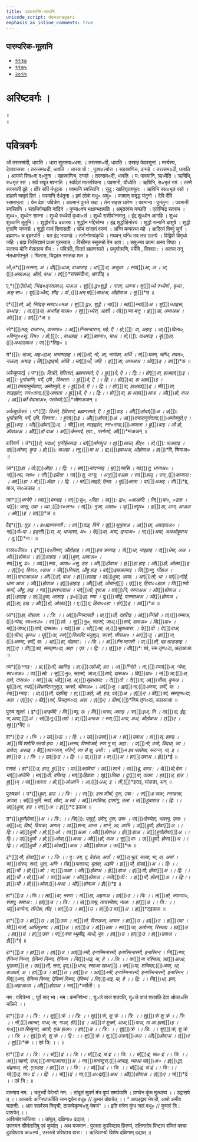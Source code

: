 ```yaml
---
title: उदकशान्ति-सामानि 
unicode_script: devanagari  
emphasis_as_inline_comments: true
---   
```


## पारम्परिक-मूलानि

- [१९३७](https://archive.org/stream/sAmaveda-jaiminIya-paravastu-paramparA-docs/sAmaveda-paravastu-1937#page/n12/mode/1up)
- [१९७५](https://archive.org/stream/sAmaveda-jaiminIya-paravastu-paramparA-docs/sAmaveda-paravastu-1975#page/n13/mode/2up)
- [२०१५](https://archive.org/stream/sAmaveda-jaiminIya-paravastu-paramparA-docs/AASHEERVACHANA%20SAAMAANI#mode/1up)


<div class="js_include" url="../../misc-devas/paravastu-saama/sadasaspatim.md"  newLevelForH1="2" includeTitle="true"> </div>  
<div class="js_include" url="../../indra/paravastu-saama/nAnadam.md"  newLevelForH1="2" includeTitle="true"> </div>  
<div class="js_include" url="../../misc-devas/paravastu-saama/brahma-jajJNAnam.md"  newLevelForH1="2" includeTitle="true"> </div>  
<div class="js_include" url="../../misc-devas/paravastu-saama/vyAhRti-sAmAni.md"  newLevelForH1="2" includeTitle="true"> </div>  
<div class="js_include" url="../../misc-devas/paravastu-saama/varuNa-sUktam.md"  newLevelForH1="2" includeTitle="true"> </div>  
<div class="js_include" url="../../indra/paravastu-saama/rathantaram.md"  newLevelForH1="2" includeTitle="true"> </div>  
<div class="js_include" url="../../agni/paravastu-saama/agne-raxa.md"  newLevelForH1="2" includeTitle="true"> </div>  
<div class="js_include" url="../../agni/paravastu-saama/A-vo-rAjAnam.md"  newLevelForH1="2" includeTitle="true"> </div>  
<div class="js_include" url="../../indra/paravastu-saama/vishvato-dAvan.md"  newLevelForH1="2" includeTitle="true"> </div>  
<div class="js_include" url="../../agni/paravastu-saama/mUrdhAnam-divaH.md"  newLevelForH1="2" includeTitle="true"> </div>  
<div class="js_include" url="../../agni/paravastu-saama/vAravantIyam.md"  newLevelForH1="2" includeTitle="true"> </div>  
<div class="js_include" url="../../soma/paravastu-saama/yauktAshvam.md"  newLevelForH1="2" includeTitle="true"> </div>  
<div class="js_include" url="../../soma/paravastu-saama/abhi-priyANi-pavate.md"  newLevelForH1="2" includeTitle="true"> </div>  
<div class="js_include" url="../../indra/paravastu-saama/gauShUktam.md"  newLevelForH1="2" includeTitle="true"> </div>  
<div class="js_include" url="../../indra/paravastu-saama/Ashva-sUktam.md"  newLevelForH1="2" includeTitle="true"> </div>  

<div class="js_include" url="../../misc-devas/paravastu-saama/ka-IM-vyaktAH.md"  newLevelForH1="2" includeTitle="true"> </div> 

<div class="js_include" url="../../agni/paravastu-saama/jarAbodha.md"  newLevelForH1="2" includeTitle="true"> </div>  

<div class="js_include" url="../../indra/paravastu-saama/shrAyantIyam.md"  newLevelForH1="2" includeTitle="true"> </div> 

<div class="js_include" url="../../soma/paravastu-saama/sakhAya-A-ni-ShIdata.md"  newLevelForH1="2" includeTitle="true"> </div> 

<div class="js_include" url="../../indra/paravastu-saama/vAmadevyam.md"  newLevelForH1="2" includeTitle="true"> </div> 

# अरिष्टवर्गः ।
<div class="js_include" url="../../agni/paravastu-saama/abodhyagniH.md"  newLevelForH1="2" includeTitle="true"> </div>  

<div class="js_include" url="../../misc-devas/paravastu-saama/mahi-trINAm.md"  newLevelForH1="2" includeTitle="true"> </div>
 
<div class="js_include" url="../../indra/paravastu-saama/tvAvataH.md"  newLevelForH1="2" includeTitle="true"> </div> 
 
<div class="js_include" url="../../indra/paravastu-saama/indran-naro-grAma-geyam.md"  newLevelForH1="2" includeTitle="true"> </div>

<div class="js_include" url="../../misc-devas/paravastu-saama/tyamU-Shu.md"  newLevelForH1="2" includeTitle="true"> </div> 

<div class="js_include" url="../../indra/paravastu-saama/trAtAram-indram.md"  newLevelForH1="2" includeTitle="true"> </div>

 
<div class="js_include" url="../../soma/paravastu-saama/AdIShAdiyyam.md"  newLevelForH1="2" includeTitle="true"> </div> ॥
 
<div class="js_include" url="../../soma/paravastu-saama/dIrgham.md"  newLevelForH1="2" includeTitle="true"> </div> ॥

<div class="js_include" url="../../misc-devas/paravastu-saama/varuNa-pAsham.md"  newLevelForH1="2" includeTitle="true"> </div> 

<div class="js_include" url="../../agni/paravastu-saama/agnir-mUrdhA.md"  newLevelForH1="2" includeTitle="true"> </div> 

<div class="js_include" url="../../agni/paravastu-saama/agna-AyUMShi.md"  newLevelForH1="2" includeTitle="true"> </div> 


# पवित्रवर्गः

<div class="js_include" url="../../misc-devas/Rk/Apo-hi-ShThA.md"  newLevelForH1="2" includeTitle="true"> </div> 

ओं तरत्समंदी, धावति । धारा सुतस्या०धस: । तरत्सम०दी, धावति । उस्राह वेदवसूनां । मर्त्यस्य, देव्यवाससः । तरत्सम०दी, धावति । ध्वस्त्र यो : , पुरष०त्योरा । सहस्राणिच, दग्महे । तरत्सम०दी, धावति । आययो स्त्रि०श द०तुना । सहस्राणिच, दग्महे । तरत्सम०दी, धावति । य: पावमानि, ऋध्यैति । ऋषिभि, स०भृतं रसं । सर्वं सपूत मश्नाति । स्वदितं मातरश्विना । पवमानी, र्योध्येति । ऋषिभि, स०भृतं रसं । तस्मै सरस्वती दुहे । क्षीरं सर्पि र्मधूदकं । पवमानि स्वस्तिनि । सुदु : खाहिघृतश्चुत: । ऋषिभि स्स०भृतं रसो । ब्राह्मणे ष्वमृतं हितं । पवमानि र्दधंतुना । इमं लोकं मधु० अमु० । कामान् समृद्ध यंतुनो । देवि र्देवि स्समाभृता: । येन देवा: पवित्रेण । आत्मानं पुनते सदा । तेन सहस्र धारेण । पवमान्य : पुनंतुन: । पवमानी स्वस्तिनि । स्ताभिर्गच्छति नांदिनं । पुण्या०श्च भक्षान्भक्षयति । अमृतत्वंच गच्छति । एतोन्विंद्र स्तवाम । शुध्ध०, शुध्धेन साम्ना । शुध्धै रुध्धैर्वा वृध्वा०सं  । शुध्धै राशीर्वान्ममत्तु । इंद्र शुध्धोन आगहि । शुध्ध शुध्धाभि तूतुभि : । शुद्धोरयि० दधारय । शुद्धोम मद्दिसोम्य । इंद्र शुद्धोहिनोरयं । शुद्धो रत्नानि दाशुषे । शुद्धो वृत्राणि जघ्नसे । शुद्धो वाजं शिषासती । सोमं राजानं वरुणं । अग्नि मन्वारभा महे । आदित्यं विष्णुं सूर्यं । ब्रह्माण० च बृहस्पतिं । यत इंद्र भयामहे । ततोनोभयंकृधि । मघवन् चग्धि तव तन्न ऊतये । विद्विषो विमृधो जहि । ब्रह्म जिजिज्ञानं प्रधमं पुरस्तात् । विसीमत स्सुरुचो वेन आव : । सबुध्न्या उपमा अस्य विष्टा । सतश्च योनि र्मसतस्य वीव : । पवित्रंतॆ, विततं ब्रह्मणस्पते । प्रभुर्गात्राणि, पर्येषि , विश्वत : । अतप्त तनू र्नतधामोश्नुते । श्रितास, यिद्वहंत स्संतदा शत ॥

 
ओं,त*([])*रत्समा, अ । दी*([])*धाअ, वाआताइ । धा*([])*रा, असूता: ।   स्या*([])*आ, अ । 
धा,*([])*असाअअ, औहो, वाअ । त*([])*रत्समंदीधा, अवतीइ ॥


ए,*([])*ऎतोओ, न्विंद्र०ङ्स्तावाअ, माअअ । शु*([])*द्ध०शुद्धे । नासा, आम्ना। शु*([])*ध्धै रुध्धैर्वा , वृध्वा , अङ् सा० । शु*([])*ध्धैरा, शीइ । र्वा ,*([])*अन् म*([])*माअअ, औहोवाअ । 
तू*([])*उ ॥


ए*([])*तो, ओ, न्विंद्रङ् स्तवा००मअ । शु*([])*द्ध०, शुद्धॆ । ना*([])*। सा*([])*म्ना*([])*अ । शु*([])*ध्धाइरू, उध्धाइ : । वा,*([])*वा, अर्ध्वाङ् साअ० । शु*([])*ध्धैरा, आशी । र्वा*([])*न्मा
मत्तु । इ*([])*डा, अभाअअ । ओ*([])*इ । डा*([])*अ  ॥


सो*([])*मङ्, राजान०, वारूणा० । अ*([])*ग्निमन्वारभा, महे, ऎ । हो,*([])*: वा, अहाइ । 
आ,*([])*दित्य०, ०विष्णु००सू, रिय० । हो,*([])*: , वाअहाइ । ब्र*([])*ह्माणा०, चाअ । हो,*([])*: वाअहाइ ।  बॄ*([])*हा,*([])*अआउवाअ । पा*([])*तिइ० ॥

    
य*([])*: ताआ, अइ०द्राअ, भायामहाइ । त*([])*तो, नो, आ, भायंका, अर्धि । म*([])*घवन्,  चग्धि, तवत०, नऊता, अयाइ । वि*([])*द्वाइषो, ओवि । मा*([])*र्धो, जहि । इ*([])*डा, अभाअअ । 
ओ*([])*इ । डा*([])*अ ॥


<div class="js_include" url="../../misc-devas/paravastu-saama/brahma-jajJNAnam.md"  newLevelForH1="2" includeTitle="true"> </div> 
 
अर्कपुष्पाद्यं । प*([])*: वित्रंते, ऎवितातं, ब्रह्मणस्पते, ऎ । हु*([])*वे, ऎ ।। द्वि:।। हो*([])*वा, हाअहा*([])*इ । प्र*([])*: भुर्गात्राणि, पर्ये, एषि , विश्वता: । हु*([])*वे, ऎ ।। द्वि:।। हो*([])*वा, हा अहा*([])*इ । अ*([])*तप्ततनुर्नतादा, अमोश्नुते, ए । हु*([])*वे, ऎ 
।। द्वि:।। हो*([])*वा, हाअहा*([])*इ । श्री*([])*ता, साइद्वहंत, स्स०तादा,*([])*आशता । हु*([])*वे, ऎ ।। द्वि:।। हो*([])*वा, हा अहा*([])*आअ । औ*([])*हो, वाअ । अ*([])*र्को देवान्नाअ०, परमेव्यो,*([])*ओमाअअन् ॥


अर्कपुष्पोत्तरं । प*([])*: वित्रंते, ऎवितातं, ब्रह्मणस्पते, ऎ । हु*([])*वाइ । औ*([])*होवा*([])*अ । प्र*([])*: भुर्गात्राणि, पर्ये, एषि, विश्वता : । हुवा*([])*इ । औ*([])*होवा*([])*अ । अ*([])*तप्ततनूर्नतादा,*([])*अमोश्नुते,ए ।
 हु*([])*वाइ । औ*([])*होवा*([])*अ, । श्री*([])*ता, साइद्वहंत, स्स०तादा,*([])*आशता । हु*([])*वाइ । औ     हो, ऒवाअअ । औ*([])*हो वाअ । अ*([])*र्कस्यदे, 
एवा: , परमेव्यो, ओ*([])*माअअन् ॥


<div class="js_include" url="../../agni/paravastu-saama/barhiShIyam.md"  newLevelForH1="2" includeTitle="true"> </div> 


हारिवर्णं । तं*([])*ते, मदाअं, गृणीईमसाइ । वा*([])*र्षाणंपॄउ । क्षु*([])*सासा, 
हीइ० । हो,*([])*: वाअहाइ । उ*([])*लोका, कॄउ । हो,*([])*: वाअहा । त्नू,*([])*मा
अ । द्रा,*([])*इवाअअ, औहोवाअ । ह*([])*रि, श्रियाअ० ॥

<div class="js_include" url="../../agni/paravastu-saama/IDiShva.md"  newLevelForH1="2" includeTitle="true"> </div> 

<div class="js_include" url="../../agni/paravastu-saama/yadvA.md"  newLevelForH1="2" includeTitle="true"> </div> 

आ*([])*हा । वो,*([])*ऒहा ।। द्वि: ।।  सा*([])*नादग्नाइ । मृ*([])*णासि । या*([])*तू, धानाअ० । न*([])*त्वा, रक्षा० । सी*([])*इप्रीता । ना*([])*सू, जग्यू: । अनु*([])*दअहा । सा*([])*हामू । रान् ,*([])*कायादा : । आ*([])*हा । वो,*([])*ऒहा ।। द्वि: ।।  मा*([])*ताइहॆ, ऎत्या: । मु*([])*क्षाता । दा*([])*अअइ । वी*([])*इ, याअ, या०ङङाह ॥


त्वा*([])*मग्नेऎ । त्वा*([])*मग्नाइ । वा*([])*सू०, ०रिहा । रु*([])*: द्रा०, ०आआदि ।   ति*([])*या०, ०उता । य*([])*: जासू, उवा । ध्वा ,*([])*र०जन० । म*([])*: नुजा, आता० । घृ*([])*तपॄष० । इ*([])*डा, अभा, आअअ । ओ*([])*इ । डा*([])*अ ॥


प्रैइ*([])*:  तूउ ।।  ब्र०ह्माणस्पती : । प्रा*([])*दाइ, वियॆ । तू*([])*सूनृताअ । 
अ*([])*छा, अवाइराअ०  । न*([])*र्य०पा । इङ्ती*([])*रा, अ, धाआसा, अ० । दे*([])*वा,
अया, ङ्ञाअ० । ना,*([])*अया, अअऔहूवाअ । तू,*([])*ना : ॥


वारव०तीय० ।  इ*([])*द०विष्णा, औहोहाइ । वा*([])*इच क्रामाइ । त्रे*([])*धा, नाइहाइ । द*([])*धेपा, अअ । औ*([])*होवाअ । इ*([])*हाहाइ । उ*([])*हुवा, आदाअ० ।  
सा*([])*मू, ढ० । आ*([])*स्या , आपा० ०सू, उउ । औ*([])*होवाअ । इ*([])*हा
हाइ । औ*([])*हो, ओला*([])*इ । ए*([])*ए, हिया०, ०हाअ । त्री*([])*णिपदा, औहू 
हाइ । वा*([])*इचक्रामाइ । वि*([])*ष्णू, र्गोहाअ । पा*([])*दाभाआअअ । औ*([])*हो, 
वाअ ।   इ*([])*हाहाइ । उ*([])*हुवा, आया: । आ*([])*तो, धा । मा*([])*णीई, धारा
आअ । औ*([])*होवाअ । इ*([])*हाहाइ । औ*([])*हो, ओयान्*([])*। ए*([])*ए, 
हिया००हाअ । वि*([])*ष्णो: कर्मा, औहू, हाइ । णा*([])*इपश्याताअ । या*([])*तो, वॄहाअ । ता*([])*नि, पस्पाअअ । औ*([])*होवाअ । इ*([])*हाहाइ । उ*([])*हुवा, आशाइ । 
इ०*([])*द्रा, स्या । यू,*([])*जीई, यास्साअअ । औ*([])*होवाअ । इ*([])*हा, हाइ । 
औ*([])*हो, ओखा*([])*। ए,*([])*ए, हिया००हा । हो*([])*इ । डा*([])*अ ॥


आ*([])*हा, वोहावा: ।। त्रि: ।। अ*([])*ग्निष्टपती । प्रा,*([])*ती, दहतिइ । अ*([])*ग्निंहो । ता,*([])*रम्माअ,*([])*न्येदा, स्व०तअ० । वा*([])*सो: । सू*([])*नु०, सहसो, जाअ,*([])*तावे, दासअ० । 
वि*([])*प्रा० । न*([])*जाअ,*([])*तावे, दासअ० । या*([])*ऊ । र्ध्व*([])*या, अ,*([])*सूवध्वारा: । दे*([])*वो । दे*([])*वाअ,*([])*चीया, कॄपअ । घॄ*([])*ता, स्य*([])*विभ्राष्टि मनुशूउ, क्राशो, चीषाअ० ।  आ*([])*जू । ह्वा*([])*ना,*([])*अस्या, सर्पी, षा: । आ*([])*हा, वोहावा : ।। त्रि:।। अ*([])*ग्नि ष्टपती । प्रा,*([])*ती, दह ताङङाइ ।  ए*([])*ए । वी*([])*श्वं, समतृण०दा, अहा । 
एवं ।। द्वि: ।। ए*([])*ए । वी*([])*: श्वं, सम तृण०दा, अहाआआ  ॥


त्य*([])*ग्नाइ : । प्रा,*([])*ती, दहतिइ । हा,*([])*उहोऒ, हउ । अ*([])*ग्निंहो । 
ता,*([])*रम्मा*([])*अ, न्येदा, स्व०तअ० । वा*([])*सो: । सू*([])*नु०, सहसो, जाअ,*([])*तावे, दासअ० । वि*([])*प्रा० । न*([])*जा,*([])*अ, तावे, दासअ० । या*([])*ऊ, र्ध्व*([])*या, अ,*([])*सूवध्वारा: । दे*([])*वो । दे*([])*वा, अ*([])*चीया, कॄपअ । घॄ*([])*ता, 
स्य*([])*विभ्राष्टिमनुशूउ, क्राशो, चीषाअ० ।  आ*([])*जू । ह्वा*([])*ना,*([])*अस्या, सर्पी, षा: । त्य*([])*ग्नाइ : । प्रा,*([])*ती, दहतिइ । हा,*([])*उहो, ऒ, हउ, वा*([])*अ ।  ए*([])*ए ।  वी*([])*श्वं, समतृण०दा, अहा । ए*([])*ए । वी*([])*श्वं, वियतृण०दा, अहा । ए*([])*ए । वीश्वं,*([])*निय तृण०दा, अहाआआ ॥

 
पुरुष सूक्तं । इ*([])*दाङ्मॆऎ । वि*([])*ष्णू, उः । वि*([])*चक्रा, अमाइ । त्रा*([])*इधा, नि । दा*([])*दा, ईइ, पा,आदा,*([])*अं । स*([])*मू,*([])*उहो । ढा,*([])*अमाअ । स्या,*([])*अपा, अअ, औहोवाअ । ए*([])*ए ।  सु*([])*वॆए  ॥


हा*([])*उ ।।त्रिः ।। ऊ*([])*ऊ ।। द्विः ।। ऊ*([])*उवा*([])*अ । ह*([])*उवाअ । 
ह*([])*स्, हहस् । अ*([])*र्चि श्शोचि स्तपो हराः । प्र*([])*क्षस्य, विष्णोअर्ष, स्या नू मा, 
अहा : ।  प्र*([])*नो, वचो, विदधा, जा । तावेदा, असाइ । वै*([])*श्वानराय, मतिर्न, 
व्या से शू, उची :  । सो*([])*म इव पवतेचा, रूरग्ना, या, इ । हा*([])*उ ।। त्रिः ।। 
ऊ*([])*उ ।। द्विः ।।  ऊ,*([])*उ । वा,*([])*अ । हा*([])*उवाअ । ई*([])*ई ॥

 
वाराहं । हा*([])*उ, हाउ, हु*([])*प् । प्रा*([])*कावियां । ऊ*([])*शाने ।  वा*([])*ब्रू, वाणा : । दे*([])*वो,देवा । ना*([])*अंजॆनि ।  मा*([])*वी, वक्तिइ । मा*([])*हिव्रताः ।  शू*([])*चिबा । दुः*([])*पा, वाकाः । हा*([])*उ, हाउ । हु*([])*प् । पा*([])*दावरा ।  हो,*([])*ओआभि । आ,*([])*अअ, इ । ती,*([])*इराइ, भांङङा, अन् ॥


पुरुषव्रतं । उ*([])*हुवा, हाउ ।। त्रि : ।। स*([])*: हस्र शीर्षा, पुरू, उषा :  । स*([])*ह  स्राक्ष, स्साहस्रा, अपात् । स*([])*भूमिं, सर्वा, तोवा, अ र्त्वा ।    अ*([])*त्यतिष्ठ, द्दाशांगू, उलां । उ*([])*हुवाहाउ ।। द्विः ।। उ*([])*हुवा, हउ । वा*([])*अ । इ*([])*ट्
इडाअ ॥


उ*([])*हुवौहोवा*([])*अ ।। त्रि : ।। त्रि*([])*: पादूर्द्व, उदैत्, पुरू, उषाः । पा*([])*दोस्येहा, भावत्पू, उनाः । त*([])*धा, विष्वं, वियक्रा, अमात् । अ*([])*शना, आना । शाने, आ, आभि । उ*([])*हुवौ, होवा*([])*अ ।। द्विः।। उ*([])*हुवौ । हो,*([])*ओ । वा*([])*अआ । 
औ*([])*होवाअ । ई*([])*डाअ । उ*([])*हुवौहोवा*([])*अ ।। द्विः।। उ*([])*हुवौ । 
हो,*([])*ओवा,*([])*अआ । औ*([])*हो, वाअ । सू*([])*वाः । उ*([])*हुवौ, होवा*([])*अ ।। द्विः।। उ*([])*हुवौ ।   हो*([])*ओवा*([])*अअ ।  औ*([])*होवाअ । ऊ*([])*ऊ ॥


इ*([])*यौ, होवा*([])*अ ।। त्रिः ।। पु     : रुष, ए, वेदंसा, अर्वां । य*([])*त् भूतं, यच्चा, भा, वा, अयां । पा*([])*दोस्य, सर्वा, भूता, अनि । त्रि*([])*पादस्या, मृतंदा, अइवि । इ*([])*यौ, होवा*([])*अ ।। द्विः ।। इ*([])*यौ । हो,*([])*ओ । 
वा,*([])*अआ । औ*([])*होवाअ । ई*([])*डाअ । इ*([])*यौ, होवा*([])*अ ।। द्विः ।।  
इ*([])*यौ । हो,*([])*ओ । वा*([])*अआ । औ*([])*होवाअ । ज्यो*([])*ती : । इ*([])*यौ, होवा*([])*अ ।। द्विः।। इ*([])*यौ । हो,*([])*ओवा,*([])*अआ । औ*([])*होवाअ । 
ई*([])*इ ॥


हा*([])*उ ।।त्रिः।। ता*([])*वा, नस्या । म*([])*हा, अइमाअ । हा*([])*उ ।। त्रिः ।। त*([])*तो, ज्याय्या०, श्चापू, रूषाअ :  । हा*([])*उ ।। त्रि : ।। उ*([])*तामृ, तत्वस्येशा, नाअ: । हा*([])*उ ।। त्रि : ।।  य*([])*दन्येना, तीरोहा, तीइ । हा*([])*उ । हा*([])*उ । ह*([])*उ वा*([])*अ । इ*([])*ट्इडाअ ॥


हा*([])*उ । हा*([])*उ । ह*([])*उवा । त*([])*तो, विराडजा, आयत । हा*([])*उ । हा*([])*उ । 
ह*([])*उवा । वि*([])*राजो, आधिपूरुषाः । हा*([])*उ । हा*([])*उ । ह*([])*उवा । 
सा*([])*जा, अतोत्या, रिच्यता । हा*([])*उ । हा*([])*उ । ह*([])*उवा । प*([])*श्चा थ्भूमीइ, माधो, पूरः । हा*([])*उ । हा*([])*उ । ह*([])*उवाअ । ई*([])*ई ॥



हा*([])*उ । हा*([])*उ । हा*([])*उ । आ*([])*स्मी, इनास्मिनास्मी, इनास्मिनास्मी, इनास्मिन् । 
नि*([])*म्णा, ऐनिम्णं निम्णा, ऐनिम्णं निम्णा, ऐनिम्णं । नि*([])*धाइ, मा, हे ।। त्रिः ।। क*([])*या नश्चित्रा, त्रा*([])*आआ, भूऊवा*([])*त् । ऊ*([])*ती, सदा, वॄउ,*([])*धाअ, स्साआ
खाअ*([])*। क*([])*या, शचिष्ठा,*([])*अया, आ, वाआर्ता, अ । हा*([])*उ । हा*([])*उ । 
हा*([])*उ । आ*([])*स्मी, इनास्मिनास्मी, इनास्मिनास्मी, इनास्मिन् । नि*([])*म्णा, ऐनिम्णं निम्णा, ऐनिम्णं निम्णा, ऐनिम्णं ।  नि*([])*धाइ, मा, हे ।। द्वि: ।। नि*([])*धा, इमा,*([])*अहाआआ । औ*([])*होवाअ । स्व*([])*र्ज्योती : ॥



नम : पवित्रेभ्य :, पूर्व सत् भ्य : नम : कमनिषेभ्य :, यु०जे वाजं शतवति, यु०जे वाजं शतवति देवा ओका०सि चक्रिरे ।। 

हा*([])*उ ।। त्रि : ।। शु*([])*क्रं ।। त्रि: ।। शु*([])*क्रं, शु क्रं ।। त्रि: ।। शु*([])*क्रं शू क्रं ।। त्रिः ।। 
नी,*([])*त्वान्वा, याअ, मा, गाआ, ही*([])*इ । अ*([])*यं शुक्रो, आअ,*([])*याअ, मा आ इता*([])*इ । ग०*([])*ता सिसुन्वा, आतो, गृऊ हाअ० । हा*([])*उ ।। त्रि : ।। शु*([])*क्रं ।। त्रि: ।। शु*([])*क्रं,  शु क्रं ।। त्रि: ।। शु*([])*क्रं, शू क्रं ।। द्वि : ।। शु*([])*क्रं । शू,*([])*उक्रा*([])*अअ । औ*([])*होवाअ । ए*([])*ए । शु*([])*क्रं ।। एवं  त्रि: ।। ॥


हा*([])*उ ।। त्रि : ।। चं*([])*द्रं ।। त्रि:।। चं*([])*द्रं, चं द्रं ।। त्रि: ।। चं*([])*द्रं, चा० द्रं ।। त्रि: ।। अ*([])*त्रहगो, राअ,*([])*मान्वाआता*([])*अ । ना*([])*मत्वष्टुरा,*([])*आपाइ, च्याआ
या*([])*अ० । इ*([])*द्धा, चंद्रमाअ, सो, गृऊहाइ । हा*([])*उ ।। त्रि : ।। चं*([])*द्रं ।। त्रि: ।। 
चं*([])*द्रं, चं द्रं ।। त्रि :।। चं*([])*द्रं, चा० द्रं ।। द्वि: ।। चं*([])*द्रं । चा,*([])*अ०द्रा*([])*अअ । औ*([])*होवाअ । ए*([])*ए । चं*([])*द्रं ।। एवं त्रि : ॥


<div class="js_include" url="../../misc-devas/paravastu-saama/setUMs-tara.md"  newLevelForH1="2" includeTitle="true"> </div> 


वरुणाय नम: । चतुर्भ्यो वेदेभ्यो नम: । तांबूलं सुवर्ण मंत्र पुष्पं समर्पयामि ।  प्रणवेन कुंभ मुत्थाप्य  ।। उद्वासये त् ।। 
आचार्य: अग्निष्टपतीति साम द्वयेन वधू० // कुमारं प्रोक्षयेत् ।। 
“ आपइद्वाव भेषजी, आपो अमीव चातनी: । आप स्सर्वस्य निमृची, तास्त्वेकृण्व०तु भेषजं” ।।
इति मंत्रेण कुंभ जलं वधू० // कुमारं त्रि : प्राशयेत् ।।  
आशिषोवाचयित्वा ।। 
तांबूल, दक्षिणा० दद्यात् ।  
उपनयन शीमंतादिषु एवं कुर्यात् । 
अथ यजमान : पुरस्ता दुपविष्टाय हिरण्यं, दक्षिणतोप विष्टाय रजितं  पश्चा दुपविष्टाय का०स्यं , उत्तरतो पविष्टाय वास : । ऋत्विक्भ्यो विशेष दक्षिणाम् दद्यात् ॥


